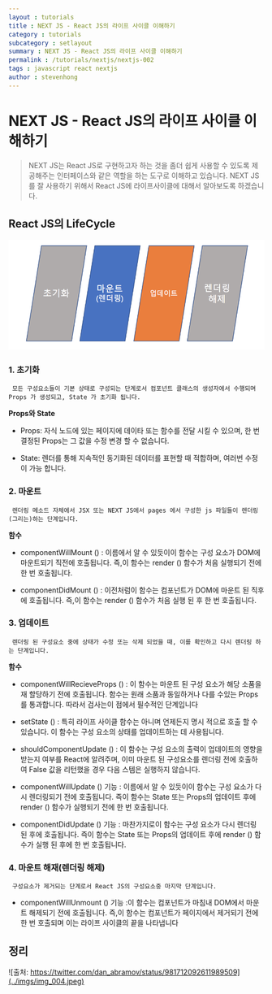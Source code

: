 ```yaml
---
layout : tutorials
title : NEXT JS - React JS의 라이프 사이클 이해하기
category : tutorials
subcategory : setlayout
summary : NEXT JS - React JS의 라이프 사이클 이해하기
permalink : /tutorials/nextjs/nextjs-002
tags : javascript react nextjs
author : stevenhong
---
```

# NEXT JS - React JS의 라이프 사이클 이해하기
> NEXT JS는 React JS로 구현하고자 하는 것을 좀더 쉽게 사용할 수 있도록 제공해주는 인터페이스와 같은 역할을 하는 도구로 이해하고 있습니다. 
NEXT JS를 잘 사용하기 위해서 React JS에 라이프사이클에 대해서 알아보도록 하겠습니다.

## React JS의 LifeCycle
![](../imgs/img_003.png)

### 1. 초기화

     모든 구성요소들이 기본 상태로 구성되는 단계로서 컴포넌트 클래스의 생성자에서 수행되며 Props 가 생성되고, State 가 초기화 됩니다.    


**Props와 State**

* Props: 자식 노드에 있는 페이지에 데이타 또는 함수를 전달 시킬 수 있으며, 한 번 결정된 Props는 그 값을 수정 변경 할 수 없습니다.

* State: 렌더를 통해 지속적인 동기화된 데이터를 표현할 때 적합하며, 여러번 수정이 가능 합니다.


### 2. 마운트

     렌더링 메소드 자체에서 JSX 또는 NEXT JS에서 pages 에서 구성한 js 파일들이 렌더링(그리는)하는 단계입니다.

**함수**

* componentWillMount () : 이름에서 알 수 있듯이이 함수는 구성 요소가 DOM에 마운트되기 직전에 호출됩니다. 즉,이 함수는 render () 함수가 처음 실행되기 전에 한 번 호출됩니다.

* componentDidMount () : 이전처럼이 함수는 컴포넌트가 DOM에 마운트 된 직후에 호출됩니다. 즉,이 함수는 render () 함수가 처음 실행 된 후 한 번 호출됩니다.

### 3. 업데이트

     렌더링 된 구성요소 중에 상태가 수정 또는 삭제 되었을 때, 이를 확인하고 다시 렌더링 하는 단계입니다.
     
**함수**

* componentWillRecieveProps () : 이 함수는 마운트 된 구성 요소가 해당 소품을 재 할당하기 전에 호출됩니다. 함수는 원래 소품과 동일하거나 다를 수있는 Props를 통과합니다. 따라서 검사는이 점에서 필수적인 단계입니다

* setState () : 특히 라이프 사이클 함수는 아니며 언제든지 명시 적으로 호출 할 수 있습니다. 이 함수는 구성 요소의 상태를 업데이트하는 데 사용됩니다.

* shouldComponentUpdate () : 이 함수는 구성 요소의 출력이 업데이트의 영향을 받는지 여부를 React에 알려주며, 이미 마운트 된 구성요소를 렌더링 전에 호출하여 False 값을 리턴했을 경우 다음 스템은 실행하지 않습니다.

* componentWillUpdate () 기능 : 이름에서 알 수 있듯이이 함수는 구성 요소가 다시 렌더링되기 전에 호출됩니다. 즉이 함수는 State 또는 Props의 업데이트 후에 render () 함수가 실행되기 전에 한 번 호출됩니다.

* componentDidUpdate () 기능 : 마찬가지로이 함수는 구성 요소가 다시 렌더링 된 후에 호출됩니다. 즉이 함수는 State 또는 Props의 업데이트 후에 render () 함수가 실행 된 후에 한 번 호출됩니다.    

### 4. 마운트 해재(렌더링 해제)

     구성요소가 제거되는 단계로서 React JS의 구성요소중 마지막 단계입니다.
 
* componentWillUnmount () 기능 :이 함수는 컴포넌트가 마침내 DOM에서 마운트 해제되기 전에 호출됩니다. 즉,이 함수는 컴포넌트가 페이지에서 제거되기 전에 한 번 호출되며 이는 라이프 사이클의 끝을 나타냅니다  

## 정리
![출처: https://twitter.com/dan_abramov/status/981712092611989509](../imgs/img_004.jpeg)







  

